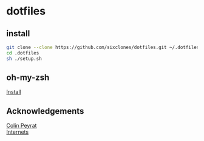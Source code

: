 # dotfiles

## install

```bash
git clone --clone https://github.com/sixclones/dotfiles.git ~/.dotfiles
cd .dotfiles
sh ./setup.sh
```

## oh-my-zsh

[Install](https://github.com/robbyrussell/oh-my-zsh)

## Acknowledgements

[Colin Peyrat](https://github/ColinPeyrat)\
[Internets](https://duckduckgo.com)
